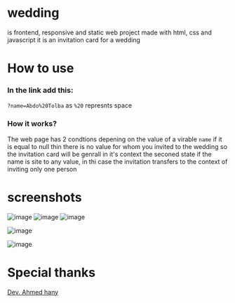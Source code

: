 # wedding
is frontend, responsive and static web project made with html, css and javascript
it is an invitation card for a wedding

# How to use
### In the link add this: 
```?name=Abdo%20Tolba```
as `%20` represnts space
### How it works?
The web page has 2 condtions depening on the value of a virable `name`
if it is equal to null thin there is no value for whom you invited to the wedding so the invitation card will be genrall in it's context
the seconed state if the name is site to any value, in thi case the invitation transfers to the context of inviting only one person

# screenshots 
![image](https://user-images.githubusercontent.com/100101090/167038057-a4b831ab-6603-4236-89fe-63a1210a940e.png)
![image](https://user-images.githubusercontent.com/100101090/167038161-e75f6eb8-88db-4a83-a8b5-5964b73dfb7c.png)
![image](https://user-images.githubusercontent.com/100101090/167038225-6225822e-357e-44be-bf84-b49c6b35805b.png)

![image](https://user-images.githubusercontent.com/100101090/167038480-d358b79b-ddee-4543-a43f-7bf8336f1a62.png)

![image](https://user-images.githubusercontent.com/100101090/167038325-42508122-9c1c-4b34-80ac-a6dff655b874.png)

# Special thanks
[Dev. Ahmed hany](https://github.com/dev-ahmedhany)
